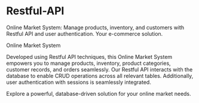 # Restful-API
Online Market System: Manage products, inventory, and customers with Restful API and user authentication. Your e-commerce solution.

Online Market System

Developed using Restful API techniques, this Online Market System empowers you to manage products, inventory, product categories, customer records, and orders seamlessly. Our Restful API interacts with the database to enable CRUD operations across all relevant tables. Additionally, user authentication with sessions is seamlessly integrated.

Explore a powerful, database-driven solution for your online market needs.
